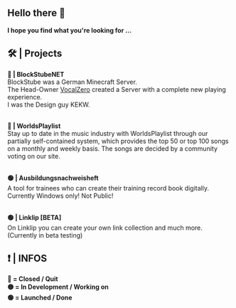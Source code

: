 ## Hello there 👋
**I hope you find what you're looking for ...**

## 🛠️ | Projects

**🔴 | BlockStubeNET**\
BlockStube was a German Minecraft Server.\
The Head-Owner [VocalZero](https://github.com/VocalZero) created a Server with a complete new playing experience.\
I was the Design guy KEKW.

\
**🔴 | WorldsPlaylist**\
Stay up to date in the music industry with WorldsPlaylist through our partially self-contained system, which provides the top 50 or top 100 songs on a monthly and weekly basis. The songs are decided by a community voting on our site.

\
**🟢 | Ausbildungsnachweisheft**\
A tool for trainees who can create their training record book digitally.
Currently Windows only! Not Public!

\
**🟢 | Linklip [BETA]**\
On Linklip you can create your own link collection and much more.
(Currently in beta testing)


## ❗ | INFOS
**🔴 = Closed / Quit**\
**🟡 = In Development / Working on**\
**🟢 = Launched / Done**
